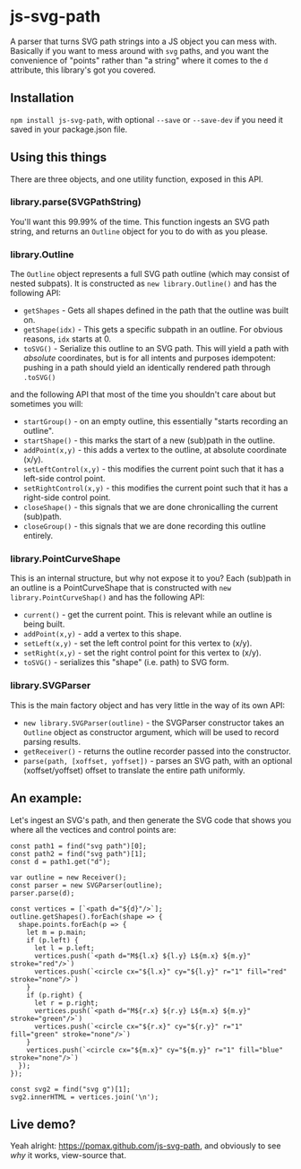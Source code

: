 # js-svg-path

A parser that turns SVG path strings into a JS object you can mess with. Basically if you want to mess around with `svg` paths, and you want the convenience of "points" rather than "a string" where it comes to the `d` attribute, this library's got you covered.

## Installation

`npm install js-svg-path`, with optional `--save` or `--save-dev` if you need it saved in your package.json file.

## Using this things

There are three objects, and one utility function, exposed in this API.

### library.parse(SVGPathString)

You'll want this 99.99% of the time. This function ingests an SVG path string, and returns an `Outline` object for you to do with as you please.

### library.Outline

The `Outline` object represents a full SVG path outline (which may consist of nested subpats). It is constructed as `new library.Outline()` and has the following API:

- `getShapes` - Gets all shapes defined in the path that the outline was built on.
- `getShape(idx)` - This gets a specific subpath in an outline. For obvious reasons, `idx` starts at 0.
- `toSVG()` - Serialize this outline to an SVG path. This will yield a path with *absolute* coordinates, but is for all intents and purposes idempotent: pushing in a path should yield an identically rendered path through `.toSVG()`

and the following API that most of the time you shouldn't care about but sometimes you will:

- `startGroup()` - on an empty outline, this essentially "starts recording an outline".
-	`startShape()` - this marks the start of a new (sub)path in the outline.
- `addPoint(x,y)` - this adds a vertex to the outline, at absolute coordinate (x/y).
- `setLeftControl(x,y)` - this modifies the current point such that it has a left-side control point.
- `setRightControl(x,y)` - this modifies the current point such that it has a right-side control point.
- `closeShape()` - this signals that we are done chronicalling the current (sub)path.
-	`closeGroup()` - this signals that we are done recording this outline entirely.

### library.PointCurveShape

This is an internal structure, but why not expose it to you? Each (sub)path in an outline is a PointCurveShape that is constructed with `new library.PointCurveShap()` and has the following API:

- `current()` - get the current point. This is relevant while an outline is being built.
- `addPoint(x,y)` - add a vertex to this shape.
- `setLeft(x,y)` - set the left control point for this vertex to (x/y).
- `setRight(x,y)` - set the right control point for this vertex to (x/y).
- `toSVG()` - serializes this "shape" (i.e. path) to SVG form.

### library.SVGParser

This is the main factory object and has very little in the way of its own API:

- `new library.SVGParser(outline)` - the SVGParser constructor takes an `Outline` object as constructor argument, which will be used to record parsing results.
- `getReceiver()` - returns the outline recorder passed into the constructor.
- `parse(path, [xoffset, yoffset])` - parses an SVG path, with an optional (xoffset/yoffset) offset to translate the entire path uniformly.

## An example:

Let's ingest an SVG's path, and then generate the SVG code that shows you where all the vectices and control points are:

```
const path1 = find("svg path")[0];
const path2 = find("svg path")[1];
const d = path1.get("d");

var outline = new Receiver();
const parser = new SVGParser(outline);
parser.parse(d);

const vertices = [`<path d="${d}"/>`];
outline.getShapes().forEach(shape => {
  shape.points.forEach(p => {
    let m = p.main;
    if (p.left) {
      let l = p.left;
      vertices.push(`<path d="M${l.x} ${l.y} L${m.x} ${m.y}" stroke="red"/>`)
      vertices.push(`<circle cx="${l.x}" cy="${l.y}" r="1" fill="red" stroke="none"/>`)
    }
    if (p.right) {
      let r = p.right;
      vertices.push(`<path d="M${r.x} ${r.y} L${m.x} ${m.y}" stroke="green"/>`)
      vertices.push(`<circle cx="${r.x}" cy="${r.y}" r="1" fill="green" stroke="none"/>`)
    }
    vertices.push(`<circle cx="${m.x}" cy="${m.y}" r="1" fill="blue" stroke="none"/>`)
  });
});

const svg2 = find("svg g")[1];
svg2.innerHTML = vertices.join('\n');
```

## Live demo?

Yeah alright: https://pomax.github.com/js-svg-path, and obviously to see *why* it works, view-source that.
